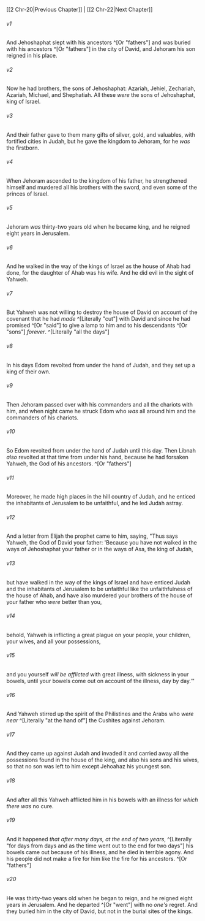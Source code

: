 ﻿---
aliases:
  - 2 Chronicles 21
---

[[2 Chr-20|Previous Chapter]] | [[2 Chr-22|Next Chapter]]

###### v1
And Jehoshaphat slept with his ancestors ^[Or "fathers"] and was buried with his ancestors ^[Or "fathers"] in the city of David, and Jehoram his son reigned in his place.

###### v2
Now he had brothers, the sons of Jehoshaphat: Azariah, Jehiel, Zechariah, Azariah, Michael, and Shephatiah. All these _were_ the sons of Jehoshaphat, king of Israel.

###### v3
And their father gave to them many gifts of silver, gold, and valuables, with fortified cities in Judah, but he gave the kingdom to Jehoram, for he _was_ the firstborn.

###### v4
When Jehoram ascended to the kingdom of his father, he strengthened himself and murdered all his brothers with the sword, and even some of the princes of Israel.

###### v5
Jehoram _was_ thirty-two years old when he became king, and he reigned eight years in Jerusalem.

###### v6
And he walked in the way of the kings of Israel as the house of Ahab had done, for the daughter of Ahab was his wife. And he did evil in the sight of Yahweh.

###### v7
But Yahweh was not willing to destroy the house of David on account of the covenant that he had _made_ ^[Literally "cut"] with David and since he had promised ^[Or "said"] to give a lamp to him and to his descendants ^[Or "sons"] _forever_. ^[Literally "all the days"]

###### v8
In his days Edom revolted from under the hand of Judah, and they set up a king of their own.

###### v9
Then Jehoram passed over with his commanders and all the chariots with him, and when night came he struck Edom who _was_ all around him and the commanders of his chariots.

###### v10
So Edom revolted from under the hand of Judah until this day. Then Libnah _also_ revolted at that time from under his hand, because he had forsaken Yahweh, the God of his ancestors. ^[Or "fathers"]

###### v11
Moreover, he made high places in the hill country of Judah, and he enticed the inhabitants of Jerusalem to be unfaithful, and he led Judah astray.

###### v12
And a letter from Elijah the prophet came to him, saying, "Thus says Yahweh, the God of David your father: 'Because you have not walked in the ways of Jehoshaphat your father or in the ways of Asa, the king of Judah,

###### v13
but have walked in the way of the kings of Israel and have enticed Judah and the inhabitants of Jerusalem to be unfaithful like the unfaithfulness of the house of Ahab, and have also murdered your brothers of the house of your father who _were_ better than you,

###### v14
behold, Yahweh is inflicting a great plague on your people, your children, your wives, and all your possessions,

###### v15
and you yourself _will be afflicted_ with great illness, with sickness in your bowels, until your bowels come out on account of the illness, day by day.'"

###### v16
And Yahweh stirred up the spirit of the Philistines and the Arabs who _were_ _near_ ^[Literally "at the hand of"] the Cushites against Jehoram.

###### v17
And they came up against Judah and invaded it and carried away all the possessions found in the house of the king, and also his sons and his wives, so that no son was left to him except Jehoahaz his youngest son.

###### v18
And after all this Yahweh afflicted him in his bowels with an illness for _which there was_ no cure.

###### v19
And it happened _that_ _after many days, at the end of two years_, ^[Literally "for days from days and as the time went out to the end for two days"] his bowels came out because of his illness, and he died in terrible agony. And his people did not make a fire for him like the fire for his ancestors. ^[Or "fathers"]

###### v20
He was thirty-two years old when he began to reign, and he reigned eight years in Jerusalem. And he departed ^[Or "went"] with no _one's_ regret. And they buried him in the city of David, but not in the burial sites of the kings.